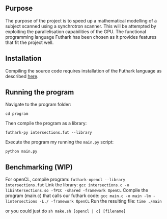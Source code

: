 ## Purpose
The purpose of the project is to speed up a mathematical modelling of a subject scanned using a synchrotron scanner. This will be attempted by exploiting the parallelisation capabilities of the GPU. The functional programming language Futhark has been chosen as it provides features that fit the project well.

## Installation
Compiling the source code requires installation of the Futhark language as described [here](https://futhark.readthedocs.io/en/latest/installation.html).


## Running the program
Navigate to the program folder:

```cd program```

Then compile the program as a library:

```futhark-py intersections.fut --library```

Execute the program my running the `main.py` script:

```python main.py```

## Benchmarking (WIP)
For openCL, compile program:
```futhark-opencl --library intersections.fut```
Link the library:
```gcc intersections.c -o libintersections.so -fPIC -shared -framework OpenCL```
Compile the program (main.c) that calls our futhark code:
```gcc main.c -o main -lm -lintersections -L./ -framework OpenCL```
Run the resulting file:
```time ./main```

or you could just do 
```sh make.sh [opencl | c] [filename]```